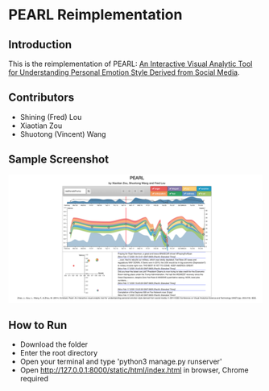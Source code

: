 # PEARL Reimplementation

## Introduction

This is the reimplementation of PEARL: [An Interactive Visual Analytic Tool for Understanding Personal Emotion Style Derived from Social Media](https://ieeexplore.ieee.org/abstract/document/7042496?casa_token=ERvs-zLzH9YAAAAA:G3KQd5oWcz7cN_qd_F01dqOBVQh3TyuCJbzxjLGiPA5ayNCZbEnJNHC1J-blLH3xtCojuWmf_Q).

## Contributors

* Shining (Fred) Lou
* Xiaotian Zou
* Shuotong (Vincent) Wang

## Sample Screenshot

![Screenshot](./IMG/Screenshot.png)

## How to Run

- Download the folder
- Enter the root directory
- Open your terminal and type 'python3 manage.py runserver'
- Open http://127.0.0.1:8000/static/html/index.html in browser, Chrome required
